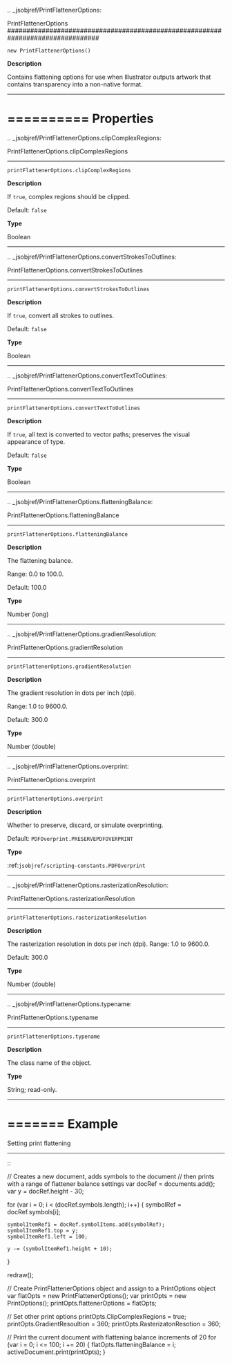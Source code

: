 .. _jsobjref/PrintFlattenerOptions:

PrintFlattenerOptions
################################################################################

``new PrintFlattenerOptions()``

**Description**

Contains flattening options for use when Illustrator outputs artwork that contains transparency into a non-native format.

----

==========
Properties
==========


.. _jsobjref/PrintFlattenerOptions.clipComplexRegions:

PrintFlattenerOptions.clipComplexRegions
********************************************************************************

``printFlattenerOptions.clipComplexRegions``

**Description**

If ``true``, complex regions should be clipped.

Default: ``false``

**Type**

Boolean

----

.. _jsobjref/PrintFlattenerOptions.convertStrokesToOutlines:

PrintFlattenerOptions.convertStrokesToOutlines
********************************************************************************

``printFlattenerOptions.convertStrokesToOutlines``

**Description**

If ``true``, convert all strokes to outlines.

Default: ``false``

**Type**

Boolean

----

.. _jsobjref/PrintFlattenerOptions.convertTextToOutlines:

PrintFlattenerOptions.convertTextToOutlines
********************************************************************************

``printFlattenerOptions.convertTextToOutlines``

**Description**

If ``true``, all text is converted to vector paths; preserves the visual appearance of type.

Default: ``false``

**Type**

Boolean

----

.. _jsobjref/PrintFlattenerOptions.flatteningBalance:

PrintFlattenerOptions.flatteningBalance
********************************************************************************

``printFlattenerOptions.flatteningBalance``

**Description**

The flattening balance.

Range: 0.0 to 100.0.

Default: 100.0

**Type**

Number (long)

----

.. _jsobjref/PrintFlattenerOptions.gradientResolution:

PrintFlattenerOptions.gradientResolution
********************************************************************************

``printFlattenerOptions.gradientResolution``

**Description**

The gradient resolution in dots per inch (dpi).

Range: 1.0 to 9600.0.

Default: 300.0

**Type**

Number (double)

----

.. _jsobjref/PrintFlattenerOptions.overprint:

PrintFlattenerOptions.overprint
********************************************************************************

``printFlattenerOptions.overprint``

**Description**

Whether to preserve, discard, or simulate overprinting.

Default: ``PDFOverprint.PRESERVEPDFOVERPRINT``

**Type**

:ref:`jsobjref/scripting-constants.PDFOverprint`

----

.. _jsobjref/PrintFlattenerOptions.rasterizationResolution:

PrintFlattenerOptions.rasterizationResolution
********************************************************************************

``printFlattenerOptions.rasterizationResolution``

**Description**

The rasterization resolution in dots per inch (dpi). Range: 1.0 to 9600.0.

Default: 300.0

**Type**

Number (double)

----

.. _jsobjref/PrintFlattenerOptions.typename:

PrintFlattenerOptions.typename
********************************************************************************

``printFlattenerOptions.typename``

**Description**

The class name of the object.

**Type**

String; read-only.

----

=======
Example
=======

Setting print flattening
********************************************************************************

::

  // Creates a new document, adds symbols to the document
  // then prints with a range of flattener balance settings
  var docRef = documents.add();
  var y = docRef.height - 30;

  for (var i = 0; i < (docRef.symbols.length); i++) {
    symbolRef = docRef.symbols[i];

    symbolItemRef1 = docRef.symbolItems.add(symbolRef);
    symbolItemRef1.top = y;
    symbolItemRef1.left = 100;

    y -= (symbolItemRef1.height + 10);
  }

  redraw();

  // Create PrintFlattenerOptions object and assign to a PrintOptions object
  var flatOpts = new PrintFlattenerOptions();
  var printOpts = new PrintOptions();
  printOpts.flattenerOptions = flatOpts;

  // Set other print options
  printOpts.ClipComplexRegions = true;
  printOpts.GradientResoultion = 360;
  printOpts.RasterizatonResotion = 360;

  // Print the current document with flattening balance increments of 20
  for (var i = 0; i <= 100; i += 20) {
    flatOpts.flatteningBalance = i;
    activeDocument.print(printOpts);
  }
